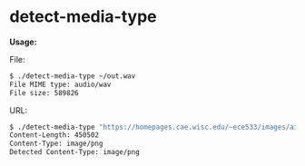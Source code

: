 # detect-media-type

**Usage:**

File:

```sh
$ ./detect-media-type ~/out.wav
File MIME type: audio/wav
File size: 589826
```

URL:

```sh
$ ./detect-media-type "https://homepages.cae.wisc.edu/~ece533/images/airplane.png"
Content-Length: 450502
Content-Type: image/png
Detected Content-Type: image/png
```
